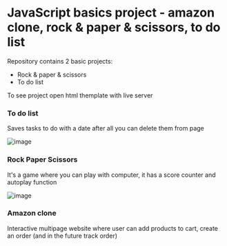 # JavaScript basics project - amazon clone, rock & paper & scissors, to do list

Repository contains 2 basic projects:
- Rock & paper & scissors
- To do list

To see project open html themplate with live server

### To do list

Saves tasks to do with a date after all you can delete them from page

![image](https://github.com/SkowronPiotr/JavaScript/assets/152208900/81f903f7-136e-41e9-b619-ff96a4e709e5)

### Rock Paper Scissors

It's a game where you can play with computer, it has a score counter and autoplay function

![image](https://github.com/SkowronPiotr/JavaScript/assets/152208900/44c2e911-af23-407d-bc23-e2a7ab4130ac)


### Amazon clone

Interactive multipage website where user can add products to cart, create an order (and in the future track order) 



